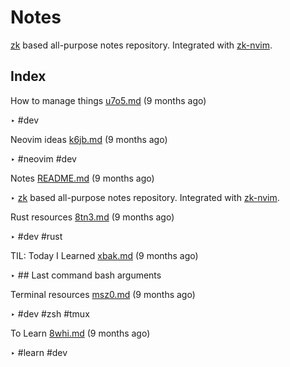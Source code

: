 # Notes

[zk](https://github.com/sirupsen/zk) based all-purpose notes repository.
Integrated with [zk-nvim](https://github.com/mickael-menu/zk-nvim).


## Index

How to manage things [u7o5.md](u7o5.md) (9 months ago)

  ‣ #dev

Neovim ideas [k6jb.md](k6jb.md) (9 months ago)

  ‣ #neovim
    #dev

Notes [README.md](README.md) (9 months ago)

  ‣ [zk](https://github.com/sirupsen/zk) based all-purpose notes repository.
    Integrated with [zk-nvim](https://github.com/mickael-menu/zk-nvim).

Rust resources [8tn3.md](8tn3.md) (9 months ago)

  ‣ #dev
    #rust

TIL: Today I Learned [xbak.md](xbak.md) (9 months ago)

  ‣ ## Last command bash arguments

Terminal resources [msz0.md](msz0.md) (9 months ago)

  ‣ #dev
    #zsh
    #tmux

To Learn [8whi.md](8whi.md) (9 months ago)

  ‣ #learn
    #dev

